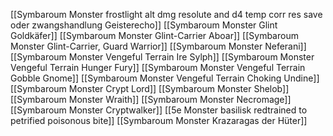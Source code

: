 [[Symbaroum Monster frostlight alt dmg resolute and d4 temp corr res save oder zwangshandlung Geisterecho]]
[[Symbaroum Monster Glint Goldkäfer]]
[[Symbaroum Monster Glint-Carrier Aboar]]
[[Symbaroum Monster Glint-Carrier, Guard Warrior]]
[[Symbaroum Monster Neferani]]
[[Symbaroum Monster Vengeful Terrain Ire Sylph]]
[[Symbaroum Monster Vengeful Terrain Hunger Fury]]
[[Symbaroum Monster Vengeful Terrain Gobble Gnome]]
[[Symbaroum Monster Vengeful Terrain Choking Undine]]
[[Symbaroum Monster Crypt Lord]]
[[Symbaroum Monster Shelob]]
[[Symbaroum Monster Wraith]]
[[Symbaroum Monster Necromage]]
[[Symbaroum Monster Cryptwalker]]
[[5e Monster basilisk redtrained to petrified poisonous bite]]
[[Symbaroum Monster Krazaragas der Hüter]]